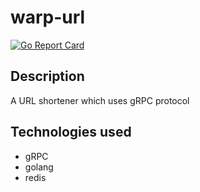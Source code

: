 # warp-url

[![Go Report Card](https://goreportcard.com/badge/github.com/jeevanshu/warp-url)](https://goreportcard.com/report/github.com/jeevanshu/warp-url)

## Description
A URL shortener which uses gRPC protocol

## Technologies used
- gRPC
- golang
- redis

